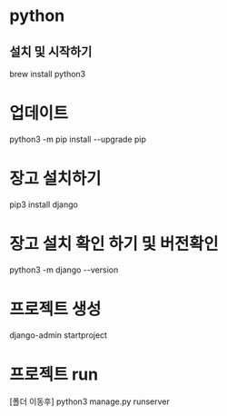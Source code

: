 # python
## 설치 및 시작하기
brew install python3 

# 업데이트
python3 -m pip install --upgrade pip

# 장고 설치하기
pip3 install django

# 장고 설치 확인 하기 및 버전확인
python3 -m django --version


# 프로젝트 생성
django-admin startproject

# 프로젝트 run
[폴더 이동후] python3 manage.py runserver
